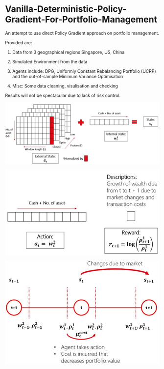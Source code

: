 # Vanilla-Deterministic-Policy-Gradient-For-Portfolio-Management

An attempt to use direct Policy Gradient approach on portfolio management.

Provided are:

1) Data from 3 geographical regions Singapore, US, China

2) Simulated Environment from the data

3) Agents include: DPG, Uniformly Constant Rebalancing Portfolio (UCRP) and the out-of-sample Minimum Variance Optimisation

4) Misc: Some data cleaning, visulisation and checking

Results will not be spectacular due to lack of risk control.

![State](images/state.JPG)

![Action and Reward](images/action_reward.JPG)

![Time line of events](images/time_line.JPG)
